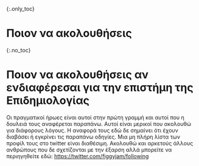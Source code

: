 {:.only_toc}
# Ποιον να ακολουθήσεις

{:.no_toc}
# Ποιον να ακολουθήσεις αν ενδιαφέρεσαι για την επιστήμη της Επιδημιολογίας

Οι πραγματικοί ήρωες είναι αυτοί στην πρώτη γραμμή και αυτοί που η δουλειά τους αναφέρεται παραπάνω. Αυτοί είναι μερικοί που ακολουθώ για διάφορους λόγους. H αναφορά τους εδώ δε σημαίνει ότι έχουν διαβάσει ή εγκρίνει τις παραπάνω οδηγίες. Μια μη πλήρη λίστα των προφίλ τους στο twitter είναι διαθέσιμη. Ακολουθώ και αρκετούς άλλους ανθρώπους που δε σχετίζονται με την έξαρση αλλά μπορείτε να περιηγηθείτε εδώ: <https://twitter.com/figgyjam/following>
